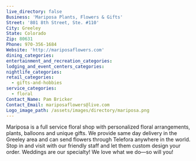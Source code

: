 ```yaml
---
live_directory: false
Business: 'Mariposa Plants, Flowers & Gifts'
Street: '801 8th Street, Ste. #110'
City: Greeley
State: Colorado
Zip: 80631
Phone: 970-356-1684
Website: 'http://mariposaflowers.com'
dining_categories:
entertainment_and_recreation_categories:
lodging_and_event_centers_categories:
nightlife_categories:
retail_categories:
  - gifts-and-hobbies
service_categories:
  - floral
Contact_Name: Pam Bricker
Contact_Email: mariposaflowers@live.com
Logo_image_path: /assets/images/directory/mariposa.png
---
```


Mariposa is a full service floral shop with personalized floral arrangements, plants, balloons and unique gifts. We provide same day delivery in the Greeley area and can send flowers through Telefora anywhere in the world. Stop in and visit with our friendly staff and let them custom design your order. Weddings are our specialty\! We love what we do—so will you\!